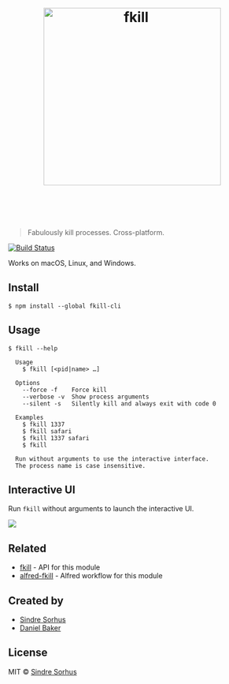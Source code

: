 <h1 align="center">
	<br>
	<img width="360" src="https://rawgit.com/sindresorhus/fkill/master/media/logo.svg" alt="fkill">
	<br>
	<br>
	<br>
</h1>

> Fabulously kill processes. Cross-platform.

[![Build Status](https://travis-ci.org/sindresorhus/fkill-cli.svg?branch=master)](https://travis-ci.org/sindresorhus/fkill-cli)

Works on macOS, Linux, and Windows.


## Install

```
$ npm install --global fkill-cli
```


## Usage

```
$ fkill --help

  Usage
    $ fkill [<pid|name> …]

  Options
    --force -f    Force kill
    --verbose -v  Show process arguments
    --silent -s   Silently kill and always exit with code 0

  Examples
    $ fkill 1337
    $ fkill safari
    $ fkill 1337 safari
    $ fkill

  Run without arguments to use the interactive interface.
  The process name is case insensitive.
```


## Interactive UI

Run `fkill` without arguments to launch the interactive UI.

![](screenshot.gif)


## Related

- [fkill](https://github.com/sindresorhus/fkill) - API for this module
- [alfred-fkill](https://github.com/SamVerschueren/alfred-fkill) - Alfred workflow for this module


## Created by

- [Sindre Sorhus](https://sindresorhus.com)
- [Daniel Baker](https://github.com/coffeedoughnuts)


## License

MIT © [Sindre Sorhus](https://sindresorhus.com)
